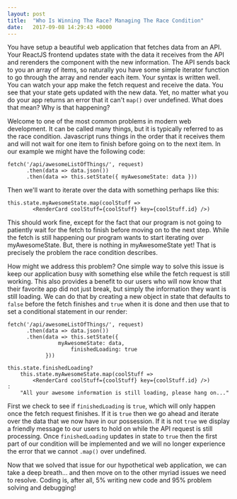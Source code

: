 ```yaml
---
layout: post
title:  "Who Is Winning The Race? Managing The Race Condition"
date:   2017-09-08 14:29:43 +0000
---
```



You have setup a beautiful web application that fetches data from an API. Your ReactJS frontend updates state with the data it receives from the API and rerenders the component with the new information. The API sends back to you an array of items, so naturally you have some simple iterator function to go through the array and render each item. Your syntax is written well. You can watch your app make the fetch request and receive the data. You see that your state gets updated with the new data. Yet, no matter what you do your app returns an error that it can't `map()` over undefined. What does that mean? Why is that happening?

Welcome to one of the most common problems in modern web development. It can be called many things, but it is typically referred to as the race condition. Javascript runs things in the order that it receives them and will not wait for one item to finish before going on to the next item. In our example we might have the following code:

```
fetch('/api/awesomeListOfThings/', request)
      .then(data => data.json())
      .then(data => this.setState({ myAwesomeState: data }))
```

Then we'll want to iterate over the data with something perhaps like this:

```
this.state.myAwesomeState.map(coolStuff =>
        <RenderCard coolStuff={coolStuff} key={coolStuff.id} />)
```

This should work fine, except for the fact that our program is not going to patiently wait for the fetch to finish before moving on to the next step. While the fetch is still happening our program wants to start iterating over myAwesomeState. But, there is nothing in myAwesomeState yet! That is precisely the problem the race condition describes. 

How might we address this problem? One simple way to solve this issue is keep our application busy with something else while the fetch request is still working. This also provides a benefit to our users who will now know that their favorite app did not just break, but simply the information they want is still loading. We can do that by creating a new object in state that defaults to `false` before the fetch finishes and `true` when it is done and then use that to set a conditional statement in our render:

```
fetch('/api/awesomeListOfThings/', request)
      .then(data => data.json())
      .then(data => this.setState({ 
			    myAwesomeState: data,
					finishedLoading: true 
			}))
```

```
this.state.finishedLoading?
    this.state.myAwesomeState.map(coolStuff =>
        <RenderCard coolStuff={coolStuff} key={coolStuff.id} />)
:
    "All your awesome information is still loading, please hang on..."
```

First we check to see if `finishedLoading` is `true`, which will only happen once the fetch request finishes. If it is `true` then we go ahead and iterate over the data that we now have in our possession. If it is not `true` we display a friendly message to our users to hold on while the API request is still processing. Once `finishedLoading` updates in state to `true` then the first part of our condition will be implemented and we will no longer experience the error that we cannot `.map()` over undefined. 

Now that we solved that issue for our hypothetical web application, we can take a deep breath... and then move on to the other myriad issues we need to resolve. Coding is, after all, 5% writing new code and 95% problem solving and debugging!
